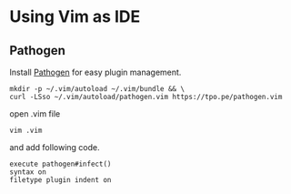 # Using Vim as IDE

## Pathogen

Install [Pathogen](https://github.com/tpope/vim-pathogen) for easy plugin management.

```
mkdir -p ~/.vim/autoload ~/.vim/bundle && \
curl -LSso ~/.vim/autoload/pathogen.vim https://tpo.pe/pathogen.vim
```

open .vim file

```
vim .vim
```

and add following code.

```
execute pathogen#infect()
syntax on
filetype plugin indent on
```

